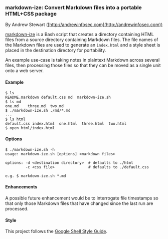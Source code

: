 ### markdown-ize: Convert Markdown files into a portable HTML+CSS package

By Andrew Stewart ([http://andrewinfosec.com](http://andrewinfosec.com))

[markdown-ize](https://github.com/andrewinfosec/markdown-ize) is a Bash script
that creates a directory containing HTML files from a source directory
containing Markdown files. The file names of the Markdown files are used to
generate an `index.html` and a style sheet is placed in the destination
directory for portability.

An example use-case is taking notes in plaintext Markdown across several files,
then processing those files so that they can be moved as a single unit onto a
web server.

#### Example

    $ ls 
    README.markdown default.css md  markdown-ize.sh
    $ ls md
    one.md    three.md  two.md
    $ ./markdown-ize.sh ./md/*.md
    ...
    $ ls html
    default.css index.html  one.html  three.html  two.html
    $ open html/index.html

#### Options

    $ ./markdown-ize.sh -h
    usage: markdown-ize.sh [options] <markdown files>

    options: -d <destination directory>  # defaults to ./html
             -c <css file>               # defaults to ./default.css

    e.g. $ markdown-ize.sh *.md


#### Enhancements

A possible future enhancement would be to interrogate file timestamps so that
only those Markdown files that have changed since the last run are processed.

#### Style

This project follows the [Google Shell Style
Guide](http://google-styleguide.googlecode.com/svn/trunk/shell.xml).

